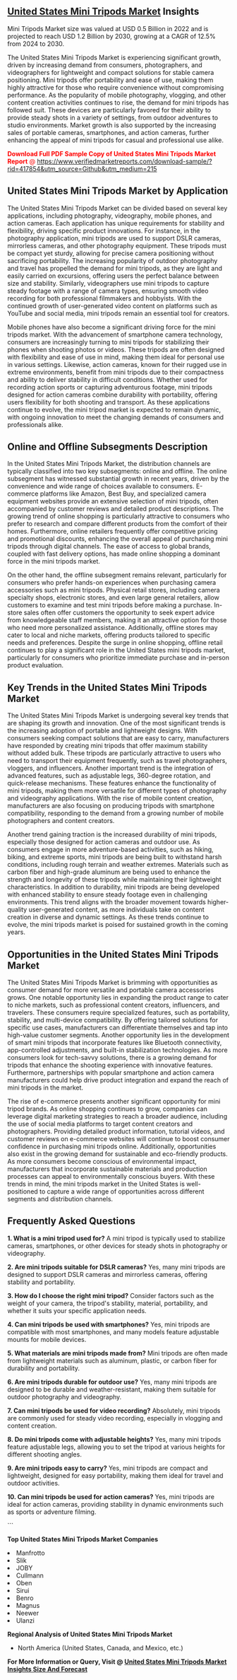 <h2><a href="https://www.verifiedmarketreports.com/download-sample/?rid=417854&amp;utm_source=Github&amp;utm_medium=215" target="_blank">United States Mini Tripods Market</a> Insights</h2><p>Mini Tripods Market size was valued at USD 0.5 Billion in 2022 and is projected to reach USD 1.2 Billion by 2030, growing at a CAGR of 12.5% from 2024 to 2030.</p><p><p>The United States Mini Tripods Market is experiencing significant growth, driven by increasing demand from consumers, photographers, and videographers for lightweight and compact solutions for stable camera positioning. Mini tripods offer portability and ease of use, making them highly attractive for those who require convenience without compromising performance. As the popularity of mobile photography, vlogging, and other content creation activities continues to rise, the demand for mini tripods has followed suit. These devices are particularly favored for their ability to provide steady shots in a variety of settings, from outdoor adventures to studio environments. Market growth is also supported by the increasing sales of portable cameras, smartphones, and action cameras, further enhancing the appeal of mini tripods for casual and professional use alike.<p><span class=""><span style="color: #ff0000;"><strong>Download Full PDF Sample Copy of United States Mini Tripods Market Report</strong> @ </span><a href="https://www.verifiedmarketreports.com/download-sample/?rid=417854&amp;utm_source=Github&amp;utm_medium=215" target="_blank">https://www.verifiedmarketreports.com/download-sample/?rid=417854&amp;utm_source=Github&amp;utm_medium=215</a></span></p></p><h2>United States Mini Tripods Market by Application</h2><p>The United States Mini Tripods Market can be divided based on several key applications, including photography, videography, mobile phones, and action cameras. Each application has unique requirements for stability and flexibility, driving specific product innovations. For instance, in the photography application, mini tripods are used to support DSLR cameras, mirrorless cameras, and other photography equipment. These tripods must be compact yet sturdy, allowing for precise camera positioning without sacrificing portability. The increasing popularity of outdoor photography and travel has propelled the demand for mini tripods, as they are light and easily carried on excursions, offering users the perfect balance between size and stability. Similarly, videographers use mini tripods to capture steady footage with a range of camera types, ensuring smooth video recording for both professional filmmakers and hobbyists. With the continued growth of user-generated video content on platforms such as YouTube and social media, mini tripods remain an essential tool for creators. <p>Mobile phones have also become a significant driving force for the mini tripods market. With the advancement of smartphone camera technology, consumers are increasingly turning to mini tripods for stabilizing their phones when shooting photos or videos. These tripods are often designed with flexibility and ease of use in mind, making them ideal for personal use in various settings. Likewise, action cameras, known for their rugged use in extreme environments, benefit from mini tripods due to their compactness and ability to deliver stability in difficult conditions. Whether used for recording action sports or capturing adventurous footage, mini tripods designed for action cameras combine durability with portability, offering users flexibility for both shooting and transport. As these applications continue to evolve, the mini tripod market is expected to remain dynamic, with ongoing innovation to meet the changing demands of consumers and professionals alike.</p><h2>Online and Offline Subsegments Description</h2><p>In the United States Mini Tripods Market, the distribution channels are typically classified into two key subsegments: online and offline. The online subsegment has witnessed substantial growth in recent years, driven by the convenience and wide range of choices available to consumers. E-commerce platforms like Amazon, Best Buy, and specialized camera equipment websites provide an extensive selection of mini tripods, often accompanied by customer reviews and detailed product descriptions. The growing trend of online shopping is particularly attractive to consumers who prefer to research and compare different products from the comfort of their homes. Furthermore, online retailers frequently offer competitive pricing and promotional discounts, enhancing the overall appeal of purchasing mini tripods through digital channels. The ease of access to global brands, coupled with fast delivery options, has made online shopping a dominant force in the mini tripods market.<p>On the other hand, the offline subsegment remains relevant, particularly for consumers who prefer hands-on experiences when purchasing camera accessories such as mini tripods. Physical retail stores, including camera specialty shops, electronic stores, and even large general retailers, allow customers to examine and test mini tripods before making a purchase. In-store sales often offer customers the opportunity to seek expert advice from knowledgeable staff members, making it an attractive option for those who need more personalized assistance. Additionally, offline stores may cater to local and niche markets, offering products tailored to specific needs and preferences. Despite the surge in online shopping, offline retail continues to play a significant role in the United States mini tripods market, particularly for consumers who prioritize immediate purchase and in-person product evaluation.</p><h2>Key Trends in the United States Mini Tripods Market</h2><p>The United States Mini Tripods Market is undergoing several key trends that are shaping its growth and innovation. One of the most significant trends is the increasing adoption of portable and lightweight designs. With consumers seeking compact solutions that are easy to carry, manufacturers have responded by creating mini tripods that offer maximum stability without added bulk. These tripods are particularly attractive to users who need to transport their equipment frequently, such as travel photographers, vloggers, and influencers. Another important trend is the integration of advanced features, such as adjustable legs, 360-degree rotation, and quick-release mechanisms. These features enhance the functionality of mini tripods, making them more versatile for different types of photography and videography applications. With the rise of mobile content creation, manufacturers are also focusing on producing tripods with smartphone compatibility, responding to the demand from a growing number of mobile photographers and content creators. <p>Another trend gaining traction is the increased durability of mini tripods, especially those designed for action cameras and outdoor use. As consumers engage in more adventure-based activities, such as hiking, biking, and extreme sports, mini tripods are being built to withstand harsh conditions, including rough terrain and weather extremes. Materials such as carbon fiber and high-grade aluminum are being used to enhance the strength and longevity of these tripods while maintaining their lightweight characteristics. In addition to durability, mini tripods are being developed with enhanced stability to ensure steady footage even in challenging environments. This trend aligns with the broader movement towards higher-quality user-generated content, as more individuals take on content creation in diverse and dynamic settings. As these trends continue to evolve, the mini tripods market is poised for sustained growth in the coming years.</p><h2>Opportunities in the United States Mini Tripods Market</h2><p>The United States Mini Tripods Market is brimming with opportunities as consumer demand for more versatile and portable camera accessories grows. One notable opportunity lies in expanding the product range to cater to niche markets, such as professional content creators, influencers, and travelers. These consumers require specialized features, such as portability, stability, and multi-device compatibility. By offering tailored solutions for specific use cases, manufacturers can differentiate themselves and tap into high-value customer segments. Another opportunity lies in the development of smart mini tripods that incorporate features like Bluetooth connectivity, app-controlled adjustments, and built-in stabilization technologies. As more consumers look for tech-savvy solutions, there is a growing demand for tripods that enhance the shooting experience with innovative features. Furthermore, partnerships with popular smartphone and action camera manufacturers could help drive product integration and expand the reach of mini tripods in the market. <p>The rise of e-commerce presents another significant opportunity for mini tripod brands. As online shopping continues to grow, companies can leverage digital marketing strategies to reach a broader audience, including the use of social media platforms to target content creators and photographers. Providing detailed product information, tutorial videos, and customer reviews on e-commerce websites will continue to boost consumer confidence in purchasing mini tripods online. Additionally, opportunities also exist in the growing demand for sustainable and eco-friendly products. As more consumers become conscious of environmental impact, manufacturers that incorporate sustainable materials and production processes can appeal to environmentally conscious buyers. With these trends in mind, the mini tripods market in the United States is well-positioned to capture a wide range of opportunities across different segments and distribution channels.</p><h2>Frequently Asked Questions</h2><p><strong>1. What is a mini tripod used for?</strong> A mini tripod is typically used to stabilize cameras, smartphones, or other devices for steady shots in photography or videography.</p><p><strong>2. Are mini tripods suitable for DSLR cameras?</strong> Yes, many mini tripods are designed to support DSLR cameras and mirrorless cameras, offering stability and portability.</p><p><strong>3. How do I choose the right mini tripod?</strong> Consider factors such as the weight of your camera, the tripod's stability, material, portability, and whether it suits your specific application needs.</p><p><strong>4. Can mini tripods be used with smartphones?</strong> Yes, mini tripods are compatible with most smartphones, and many models feature adjustable mounts for mobile devices.</p><p><strong>5. What materials are mini tripods made from?</strong> Mini tripods are often made from lightweight materials such as aluminum, plastic, or carbon fiber for durability and portability.</p><p><strong>6. Are mini tripods durable for outdoor use?</strong> Yes, many mini tripods are designed to be durable and weather-resistant, making them suitable for outdoor photography and videography.</p><p><strong>7. Can mini tripods be used for video recording?</strong> Absolutely, mini tripods are commonly used for steady video recording, especially in vlogging and content creation.</p><p><strong>8. Do mini tripods come with adjustable heights?</strong> Yes, many mini tripods feature adjustable legs, allowing you to set the tripod at various heights for different shooting angles.</p><p><strong>9. Are mini tripods easy to carry?</strong> Yes, mini tripods are compact and lightweight, designed for easy portability, making them ideal for travel and outdoor activities.</p><p><strong>10. Can mini tripods be used for action cameras?</strong> Yes, mini tripods are ideal for action cameras, providing stability in dynamic environments such as sports or adventure filming.</p>```</p><p><strong>Top United States Mini Tripods Market Companies</strong></p><div data-test-id=""><p><li>Manfrotto</li><li> Slik</li><li> JOBY</li><li> Cullmann</li><li> Oben</li><li> Sirui</li><li> Benro</li><li> Magnus</li><li> Neewer</li><li> Ulanzi</li></p><div><strong>Regional Analysis of&nbsp;United States Mini Tripods Market</strong></div><ul><li dir="ltr"><p dir="ltr">North America&nbsp;(United States, Canada, and Mexico, etc.)</p></li></ul><p><strong>For More Information or Query, Visit @&nbsp;</strong><strong><a href="https://www.verifiedmarketreports.com/product/mini-tripods-market/?utm_source=Github&amp;utm_medium=215" target="_blank">United States Mini Tripods Market Insights Size And Forecast</a></strong></p></div>
